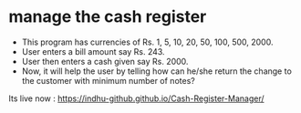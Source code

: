 
# manage the cash register

- This program has currencies of Rs. 1, 5, 10, 20, 50, 100, 500, 2000. 
- User enters a bill amount say Rs. 243. 
- User then enters a cash given say Rs. 2000. 
- Now, it will help the user by telling how can he/she return the change to the customer with minimum number of notes?


Its live now : https://indhu-github.github.io/Cash-Register-Manager/
